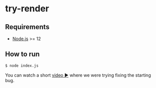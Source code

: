 # try-render

## Requirements
- [Node.js](https://nodejs.org/en/download/) >= 12

## How to run
```bash
$ node index.js
```

You can watch a short [video ▶️](https://share.vidyard.com/watch/q1HNJfSYjk4m6meFXJmFb2?) where we were trying fixing the starting bug.
